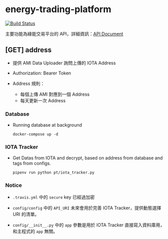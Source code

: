 # energy-trading-platform

[![Build Status](https://travis-ci.org/NCKU-CCS/energy-trading-platform.svg?branch=cswang%2Fet_platform)](https://travis-ci.org/NCKU-CCS/energy-trading-platform)

主要功能為綠能交易平台的 API，詳細資訊：[API Document](https://et01.docs.apiary.io/#)

## [GET] address

+ 提供 AMI Data Uploader 詢問上傳的 IOTA Address

+ Authorization: Bearer Token

+ Address 規則：
    + 每個上傳 AMI 對應到一個 Address
    + 每天更新一次 Address

### Database

+ Running database at background

    `docker-compose up -d`

### IOTA Tracker

+ Get Datas from IOTA and decrypt, based on address from database and tags from configs.

    `pipenv run python pt/iota_tracker.py`

### Notice

+ `.travis.yml` 中的 `secure` key 已經過加密

+ `config/config` 中的 `API_URI` 未來會用於完善 IOTA Tracker，提供動態選擇 URI 的清單。

+ `config/__init__.py` 中的 `app` 參數是用於 IOTA Tracker 直接寫入資料庫用，和主程式的 `app` 無關。